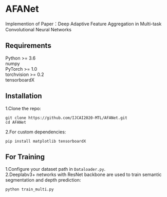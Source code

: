 # AFANet

  Implemention of Paper：Deep Adaptive Feature Aggregation in Multi-task Convolutional Neural Networks
  
## Requirements  

  Python >= 3.6  
  numpy  
  PyTorch >= 1.0  
  torchvision >= 0.2   
  tensorboardX  
  
## Installation
  1.Clone the repo:
  ```
  git clone https://github.com/IJCAI2020-MTL/AFANet.git   
  cd AFANet
  ```
  2.For custom dependencies:
  ```
  pip install matplotlib tensorboardX   
  ```

## For Training
  1.Configure your dataset path in `Dataloader.py`.   
  2.Deeplabv3+ networks with ResNet backbone are used to train semantic segmentation and depth prediction:
  ```
  python train_multi.py
  ```



